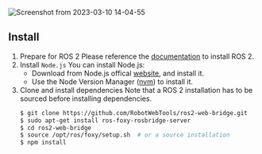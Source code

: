 ![Screenshot from 2023-03-10 14-04-55](https://user-images.githubusercontent.com/78076796/224268310-14275973-fcce-44d7-9070-931d4a30dc50.png)

## Install

1. Prepare for ROS 2
    Please reference the [documentation](https://index.ros.org/doc/ros2/Installation/) to install ROS 2.
2. Install `Node.js`
    You can install Node.js:
    * Download from Node.js offical [website](https://nodejs.org/en/), and install it.
    * Use the Node Version Manager ([nvm](https://github.com/creationix/nvm)) to install it.
3. Clone and install dependencies
    Note that a ROS 2 installation has to be sourced before installing dependencies.
    ```bash
    $ git clone https://github.com/RobotWebTools/ros2-web-bridge.git
    $ sudo apt-get install ros-foxy-rosbridge-server
    $ cd ros2-web-bridge
    $ source /opt/ros/foxy/setup.sh  # or a source installation
    $ npm install
    ```

